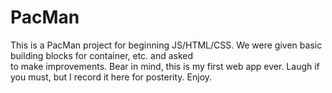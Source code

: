 # PacMan
This is a PacMan project for beginning JS/HTML/CSS. We were given basic building blocks for container, etc. and asked </br>
to make improvements. Bear in mind, this is my first web app ever. Laugh if you must, but I record it here for posterity. Enjoy.
